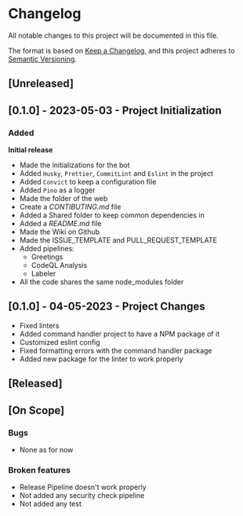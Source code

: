 # Changelog

All notable changes to this project will be documented in this file.

The format is based on [Keep a Changelog](https://keepachangelog.com/en/1.0.0/),
and this project adheres to [Semantic Versioning](https://semver.org/spec/v2.0.0.html).

## [Unreleased]

## [0.1.0] - 2023-05-03 - Project Initialization

### Added

**Initial release**

- Made the initializations for the bot
- Added `Husky`, `Prettier`, `CommitLint` and `Eslint` in the project
- Added `Convict` to keep a configuration file
- Added `Pino` as a logger
- Made the folder of the web
- Create a _CONTIBUTING.md_ file
- Added a Shared folder to keep common dependencies in
- Added a _README.md_ file
- Made the Wiki on Github
- Made the ISSUE_TEMPLATE and PULL_REQUEST_TEMPLATE
- Added pipelines:
  - Greetings
  - CodeQL Analysis
  - Labeler
- All the code shares the same node_modules folder

## [0.1.0] - 04-05-2023 - Project Changes

- Fixed linters
- Added command handler project to have a NPM package of it
- Customized eslint config
- Fixed formatting errors with the command handler package
- Added new package for the linter to work properly

## [Released]

## [On Scope]

### Bugs

- None as for now

### Broken features

- Release Pipeline doesn't work properly
- Not added any security check pipeline
- Not added any test
